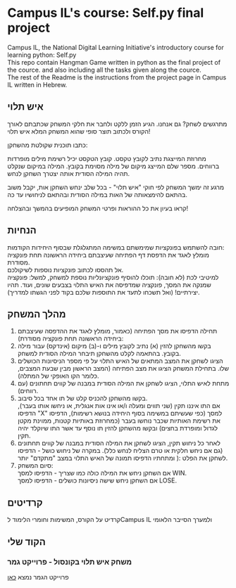 # Campus IL's course: Self.py final project
Campus IL, the National Digital Learning Initiative's introductory course for learning python: Self.py </br>
This repo contain Hangman Game written in python as the final project of the cource. and also including all the tasks given along the cource.</br>
The rest of the Readme is the instructions from the project page in Campus IL written in Hebrew.</br>

## איש תלוי
מתרגשים לשחק? גם אנחנו. הגיע הזמן ללקט ולחבר את חלקי המשחק שכתבתם לאורך הקורס ולכתוב תוצר סופי שהוא המשחק המלא איש תלוי!

כתבו תוכנית שקולטת מהשחקן:

מחרוזת המייצגת נתיב לקובץ טקסט. קובץ הטקסט יכיל רשימת מילים מופרדות ברווחים.
מספר שלם המייצג מיקום של מילה מסוימת בקובץ.
המילה במיקום שנקלט תהיה המילה הסודית אותה יצטרך השחקן לנחש.

מרגע זה ימשך המשחק לפי חוקי "איש תלוי" - בכל שלב ינחש השחקן אות, יקבל משוב בהתאם להימצאותה של האות במילה הסודית ובהתאם לניחושיו עד כה.

קראו בעיון את כל ההוראות ופרטי המשחק המופיעים בהמשך ובהצלחה!

## הנחיות
חובה להשתמש בפונקציות שמימשתם במשימה המתגלגלת שבסוף היחידות הקודמות:</br>
מומלץ לאגד את הדפסת דף הפתיחה שעיצבתם ביחידה הראשונה תחת פונקציה מסודרת.</br>
אל תהססו לכתוב פונקציות נוספות לשיקולכם.</br>
למיטיבי לכת (לא חובה): תוכלו להוסיף פונקציונליות נוספת למשחק, למשל: פונקציה שמנקה את המסך, פונקציה שמדפיסה את האיש התלוי בצבעים שונים, ועוד. תהיו יצירתיים! (ואל תשכחו לתעד את התוספות שלכם בקוד לפני הגשתו למדריך).

## מהלך המשחק
1. תחילה הדפיסו את מסך הפתיחה (כאמור, מומלץ לאגד את ההדפסה שעיצבתם ביחידה הראשונה תחת פונקציה מסודרת):
2. בקשו מהשחקן להזין (א) נתיב לקובץ מילים ו-(ב) מיקום (אינדקס) עבור מילה בקובץ. בהתאמה לקלט מהשחקן תיבחר המילה הסודית למשחק.
3. הציגו לשחקן את המצב המתאים של האיש התלוי על פי מספר הניסיונות הכושלים שלו. בתחילת המשחק הציגו את מצב הפתיחה (המצב הראשון מבין שבעת המצבים, כלומר הקו האופקי של המתלה).
4. מתחת לאיש התלוי, הציגו לשחקן את המילה הסודית במבנה של קווים תחתונים (עם רווחים).
5. בקשו מהשחקן להכניס קלט של תו אחד בכל סיבוב. </br>
אם התו איננו תקין (שני תווים ומעלה ו/או אינו אות אנגלית, או ניחשו אותו בעבר), הדפיסו "X" למסך (כפי שעשיתם במשימה בסוף היחידה בנושא רשימות), הדפיסו את רשימת האותיות שכבר נוחשו בעבר (כמחרוזת באותיות קטנות, ממוינת מקטן לגדול ומופרדת בחצים) ובקשו מהשחקן להזין תו נוסף עד אשר התו שיוקלד יהיה תקין.
6. לאחר כל ניחוש תקין, הציגו לשחקן את המילה הסודית במבנה של קווים תחתונים (גם אם ניחש חלקית או טרם הצליח לנחש כלל).
במקרה של ניחוש כושל - הדפיסו לשחקן את הפלט :( ומתחתיו הדפיסו תמונה של האיש התלוי במצב "מתקדם" יותר.
7. סיום המשחק: </br>
אם השחקן ניחש את המילה כולה כמו שצריך - הדפיסו למסך WIN. </br>
אם השחקן ניחש שישה ניסיונות כושלים - הדפיסו למסך LOSE.</br>

## קרדיטים
קרדיט על הקורס, המשימות וחומרי הלימוד לCampus IL ולמערך הסייבר הלאומי

## הקוד שלי
### משחק איש תלוי בקונסול - פרוייקט גמר
פרוייקט הגמר נמצא [כאן](hangman%20project.py)
